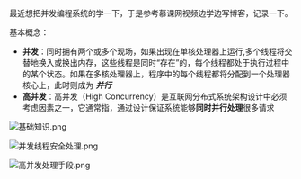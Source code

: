 最近想把并发编程系统的学一下，于是参考慕课网视频边学边写博客，记录一下。

基本概念：
* **并发**：同时拥有两个或多个现场，如果出现在单核处理器上运行,多个线程将交替地换入或换出内存，这些线程是同时“存在”的，每个线程都处于执行过程中的某个状态。如果在多核处理器上，程序中的每个线程都将分配到一个处理器核心上，此时则成为 ***并行***
* **高并发**：高并发（High Concurrency）是互联网分布式系统架构设计中必须考虑因素之一，它通常指，通过设计保证系统能够**同时并行处理**很多请求

![基础知识.png](https://upload-images.jianshu.io/upload_images/12637001-09a7a98b8c724672.png?imageMogr2/auto-orient/strip%7CimageView2/2/w/1240)

![并发线程安全处理.png](https://upload-images.jianshu.io/upload_images/12637001-3016e15c6c7df571.png?imageMogr2/auto-orient/strip%7CimageView2/2/w/1240)


![高并发处理手段.png](https://upload-images.jianshu.io/upload_images/12637001-7f2f6a6fa7729dcf.png?imageMogr2/auto-orient/strip%7CimageView2/2/w/1240)
